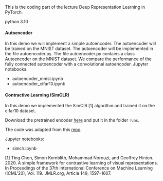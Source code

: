 This is the coding part of the lecture Deep Representation Learning in PyTorch.

python 3.10

#### Autoencoder
In this demo we will implement a simple autoencoder. The autoencoder will be trained on the MNIST dataset. The autoencoder will be implemented in the file autoencoder.py. The file autoencoder.py contains a class Autoencoder on the MNIST dataset.
We compare the performance of the fully connected autoencoder with a convolutional autoencoder.
Jupyter notebooks: 
* autoencoder_mnist.ipynb
* autoencoder_cifar10.ipynb

#### Contractive Learning (SimCLR)
In this demo we implemented the SimClR [1] algorithm and trained it on the cifar10 dataset.

Download the pretrained encoder [here](https://cloud.cps.unileoben.ac.at/index.php/s/feHYqRHwDy7mMDm) and put it in the folder `runs`.

The code was adapted from this [repo](https://github.com/sthalles/SimCLR/tree/master)

Jupyter notebooks:
* simclr.ipynb


[1] Ting Chen, Simon Kornblith, Mohammad Norouzi, and Geoffrey Hinton. 2020. A simple framework for contrastive learning of visual representations. In Proceedings of the 37th International Conference on Machine Learning (ICML'20), Vol. 119. JMLR.org, Article 149, 1597–1607.